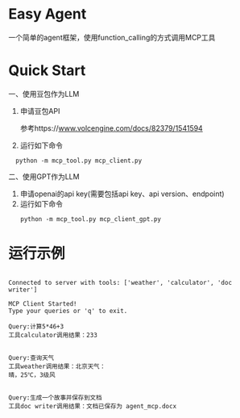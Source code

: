 # Easy Agent
一个简单的agent框架，使用function_calling的方式调用MCP工具

# Quick Start
一、使用豆包作为LLM

1. 申请豆包API

   参考https://www.volcengine.com/docs/82379/1541594
2. 运行如下命令
```
  python -m mcp_tool.py mcp_client.py
```

二、使用GPT作为LLM
1. 申请openai的api key(需要包括api key、api version、endpoint)
2. 运行如下命令
   ```
   python -m mcp_tool.py mcp_client_gpt.py
   ```

# 运行示例
```[08/05/25 11:36:55] INFO     Starting MCP server 'agent_tool' with transport 'stdio'                                                                                                           

Connected to server with tools: ['weather', 'calculator', 'doc writer']

MCP Client Started!
Type your queries or 'q' to exit.

Query:计算5*46+3
工具calculator调用结果：233


Query:查询天气
工具weather调用结果：北京天气：
晴，25℃，3级风


Query:生成一个故事并保存到文档
工具doc writer调用结果：文档已保存为 agent_mcp.docx
```

